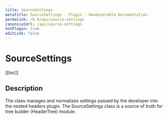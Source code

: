 ```yaml
---
title: SourceSettings
metaTitle: SourceSettings - Plugin - Handsontable Documentation
permalink: /8.0/api/source-settings
canonicalUrl: /api/source-settings
hotPlugin: true
editLink: false
---
```


# SourceSettings

[[toc]]

## Description

The class manages and normalizes settings passed by the developer
into the nested headers plugin. The SourceSettings class is a
source of truth for tree builder (HeaderTree) module.



